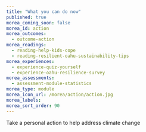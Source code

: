 ```yaml
---
title: "What you can do now"
published: true
morea_coming_soon: false
morea_id: action
morea_outcomes:
  - outcome-action
morea_readings:
  - reading-help-kids-cope
  - reading-resilient-oahu-sustainability-tips
morea_experiences:
  - experience-quiz-yourself
  - experience-oahu-resilience-survey
morea_assessments:
  - assessment-module-statistics
morea_type: module
morea_icon_url: /morea/action/action.jpg
morea_labels:
morea_sort_order: 90
---
```


Take a personal action to help address climate change
